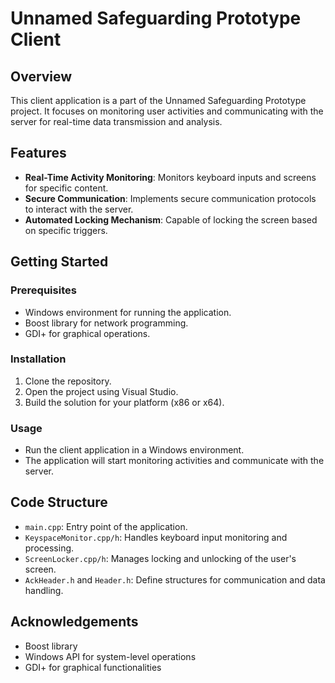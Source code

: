 # Unnamed Safeguarding Prototype Client

## Overview
This client application is a part of the Unnamed Safeguarding Prototype project. It focuses on monitoring user activities and communicating with the server for real-time data transmission and analysis.

## Features
- **Real-Time Activity Monitoring**: Monitors keyboard inputs and screens for specific content.
- **Secure Communication**: Implements secure communication protocols to interact with the server.
- **Automated Locking Mechanism**: Capable of locking the screen based on specific triggers.

## Getting Started

### Prerequisites
- Windows environment for running the application.
- Boost library for network programming.
- GDI+ for graphical operations.

### Installation
1. Clone the repository.
2. Open the project using Visual Studio.
3. Build the solution for your platform (x86 or x64).

### Usage
- Run the client application in a Windows environment.
- The application will start monitoring activities and communicate with the server.

## Code Structure
- `main.cpp`: Entry point of the application.
- `KeyspaceMonitor.cpp/h`: Handles keyboard input monitoring and processing.
- `ScreenLocker.cpp/h`: Manages locking and unlocking of the user's screen.
- `AckHeader.h` and `Header.h`: Define structures for communication and data handling.

## Acknowledgements
- Boost library
- Windows API for system-level operations
- GDI+ for graphical functionalities
